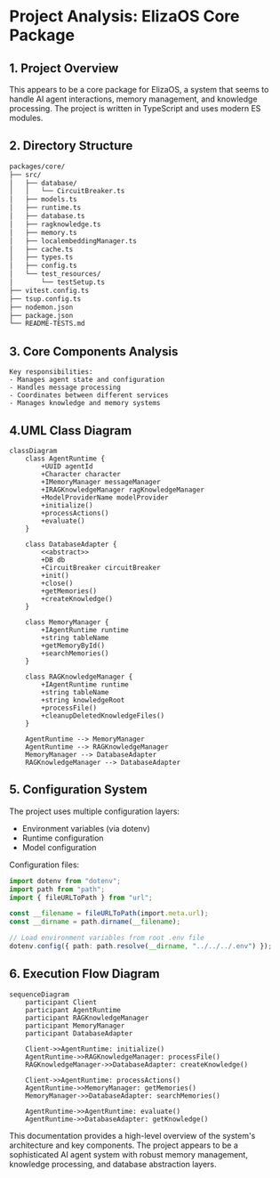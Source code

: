 # Project Analysis: ElizaOS Core Package

## 1. Project Overview

This appears to be a core package for ElizaOS, a system that seems to handle AI agent interactions, memory management, and knowledge processing. The project is written in TypeScript and uses modern ES modules.

## 2. Directory Structure

```bash
packages/core/
├── src/
│   ├── database/
│   │   └── CircuitBreaker.ts
│   ├── models.ts
│   ├── runtime.ts
│   ├── database.ts
│   ├── ragknowledge.ts
│   ├── memory.ts
│   ├── localembeddingManager.ts
│   ├── cache.ts
│   ├── types.ts
│   ├── config.ts
│   └── test_resources/
│       └── testSetup.ts
├── vitest.config.ts
├── tsup.config.ts
├── nodemon.json
├── package.json
└── README-TESTS.md
```


## 3. Core Components Analysis
    Key responsibilities:
    - Manages agent state and configuration
    - Handles message processing
    - Coordinates between different services
    - Manages knowledge and memory systems

## 4.UML Class Diagram
```mermaid
classDiagram
    class AgentRuntime {
        +UUID agentId
        +Character character
        +IMemoryManager messageManager
        +IRAGKnowledgeManager ragKnowledgeManager
        +ModelProviderName modelProvider
        +initialize()
        +processActions()
        +evaluate()
    }

    class DatabaseAdapter {
        <<abstract>>
        +DB db
        +CircuitBreaker circuitBreaker
        +init()
        +close()
        +getMemories()
        +createKnowledge()
    }

    class MemoryManager {
        +IAgentRuntime runtime
        +string tableName
        +getMemoryById()
        +searchMemories()
    }

    class RAGKnowledgeManager {
        +IAgentRuntime runtime
        +string tableName
        +string knowledgeRoot
        +processFile()
        +cleanupDeletedKnowledgeFiles()
    }

    AgentRuntime --> MemoryManager
    AgentRuntime --> RAGKnowledgeManager
    MemoryManager --> DatabaseAdapter
    RAGKnowledgeManager --> DatabaseAdapter
```

## 5. Configuration System

The project uses multiple configuration layers:
- Environment variables (via dotenv)
- Runtime configuration
- Model configuration

Configuration files:

```1:9:src/config.ts
import dotenv from "dotenv";
import path from "path";
import { fileURLToPath } from "url";

const __filename = fileURLToPath(import.meta.url);
const __dirname = path.dirname(__filename);

// Load environment variables from root .env file
dotenv.config({ path: path.resolve(__dirname, "../../../.env") });
```

## 6. Execution Flow Diagram

```mermaid
sequenceDiagram
    participant Client
    participant AgentRuntime
    participant RAGKnowledgeManager
    participant MemoryManager
    participant DatabaseAdapter

    Client->>AgentRuntime: initialize()
    AgentRuntime->>RAGKnowledgeManager: processFile()
    RAGKnowledgeManager->>DatabaseAdapter: createKnowledge()
    
    Client->>AgentRuntime: processActions()
    AgentRuntime->>MemoryManager: getMemories()
    MemoryManager->>DatabaseAdapter: searchMemories()
    
    AgentRuntime->>AgentRuntime: evaluate()
    AgentRuntime->>DatabaseAdapter: getKnowledge()
```

This documentation provides a high-level overview of the system's architecture and key components. The project appears to be a sophisticated AI agent system with robust memory management, knowledge processing, and database abstraction layers.

